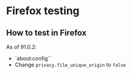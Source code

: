 
# Firefox testing

## How to test in Firefox

As of 91.0.2:

* `about:config``
* Change `privacy.file_unique_origin` to `false`